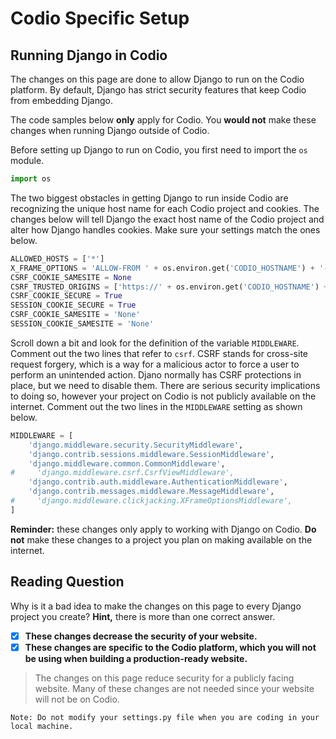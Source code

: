 # Codio Specific Setup

## Running Django in Codio

The changes on this page are done to allow Django to run on the Codio platform. By default, Django has strict security features that keep Codio from embedding Django.

The code samples below **only** apply for Codio. You **would not** make these changes when running Django outside of Codio.

Before setting up Django to run on Codio, you first need to import the `os` module.

```python
import os
```

The two biggest obstacles in getting Django to run inside Codio are recognizing the unique host name for each Codio project and cookies. The changes below will tell Django the exact host name of the Codio project and alter how Django handles cookies. Make sure your settings match the ones below.

```python
ALLOWED_HOSTS = ['*']
X_FRAME_OPTIONS = 'ALLOW-FROM ' + os.environ.get('CODIO_HOSTNAME') + '-8000.codio.io'
CSRF_COOKIE_SAMESITE = None
CSRF_TRUSTED_ORIGINS = ['https://' + os.environ.get('CODIO_HOSTNAME') + '-8000.codio.io']
CSRF_COOKIE_SECURE = True
SESSION_COOKIE_SECURE = True
CSRF_COOKIE_SAMESITE = 'None'
SESSION_COOKIE_SAMESITE = 'None'
```

Scroll down a bit and look for the definition of the variable `MIDDLEWARE`. Comment out the two lines that refer to `csrf`. CSRF stands for cross-site request forgery, which is a way for a malicious actor to force a user to perform an unintended action. Djano normally has CSRF protections in place, but we need to disable them. There are serious security implications to doing so, however your project on Codio is not publicly available on the internet. Comment out the two lines in the `MIDDLEWARE` setting as shown below.

```python
MIDDLEWARE = [
    'django.middleware.security.SecurityMiddleware',
    'django.contrib.sessions.middleware.SessionMiddleware',
    'django.middleware.common.CommonMiddleware',
#     'django.middleware.csrf.CsrfViewMiddleware',
    'django.contrib.auth.middleware.AuthenticationMiddleware',
    'django.contrib.messages.middleware.MessageMiddleware',
#     'django.middleware.clickjacking.XFrameOptionsMiddleware',
]
```

**Reminder:** these changes only apply to working with Django on Codio. **Do not** make these changes to a project you plan on making available on the internet.

## Reading Question

Why is it a bad idea to make the changes on this page to every Django project you create? **Hint,** there is more than one correct answer.

* [X] **These changes decrease the security of your website.**
* [X] **These changes are specific to the Codio platform, which you will not be using when building a production-ready website.**

> The changes on this page reduce security for a publicly facing website. Many of these changes are not needed since your website will not be on Codio.


```
Note: Do not modify your settings.py file when you are coding in your local machine.
```